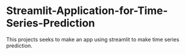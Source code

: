 # Streamlit-Application-for-Time-Series-Prediction
This projects seeks to make an app using streamlit to make time series prediction.
